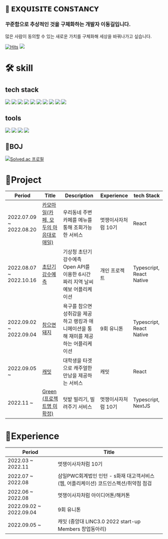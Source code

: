 ## 🚀 𝗘𝗫𝗤𝗨𝗜𝗦𝗜𝗧𝗘 𝗖𝗢𝗡𝗦𝗧𝗔𝗡𝗖𝗬

### 꾸준함으로 추상적인 것을 구체화하는 개발자 이동길입니다.

많은 사람이 동의할 수 있는 새로운 가치를 구체화해 세상을 바꿔나가고 싶습니다.

[![Hits](https://hits.seeyoufarm.com/api/count/incr/badge.svg?url=https%3A%2F%2Fgithub.com%2Fd0422%2Fhit-counter&count_bg=%23FF7F50&title_bg=%23555555&icon=soundcloud.svg&icon_color=%23FF7F50&title=d0422&edge_flat=false)](https://hits.seeyoufarm.com)
<a href="https://0422.tistory.com/"><img src="https://img.shields.io/badge/-Blog-coral?logo=Blogger&logoColor=white"/></a>

# 🛠️ skill

## tech stack

<img src="https://img.shields.io/badge/html-E34F26?style=?style=flat-square&logo=Html5&logoColor=white"> <img src="https://img.shields.io/badge/css-F43059?style=?style=flat-square&logo=css3&logoColor=white"> <img src="https://img.shields.io/badge/javascript-F7DF1E?style=?style=flat-square&logo=javascript&logoColor=white"> <img src="https://img.shields.io/badge/react-61DAFB?style=?style=flat-square&logo=react&logoColor=white"> <img src="https://img.shields.io/badge/React Native-61DAFB?style=?style=flat-square&logo=react&logoColor=white"> <img src="https://img.shields.io/badge/typescript-3178C6?style=?style=flat-square&logo=typescript&logoColor=white"> <img src="https://img.shields.io/badge/mysql-4479A1?style=?style=flat-square&logo=mysql&logoColor=white">
<img src="https://img.shields.io/badge/C-A8B9CC?style=?style=flat-square&logo=C&logoColor=white"> <img src="https://img.shields.io/badge/Python-3776AB?style=?style=flat-square&logo=Python&logoColor=white"> <img src="https://img.shields.io/badge/java-007396?style=?style=flat-square&logo=java&logoColor=white"/>

## tools

<img src="https://img.shields.io/badge/git-F05033?style=?style=flat-square&logo=git&logoColor=white"/> <img src="https://img.shields.io/badge/figma-764ABC?style=?style=flat-square&logo=figma&logoColor=white"/> <img src="https://img.shields.io/badge/github-000000?style=?style=flat-square&logo=github&logoColor=white"/> <img src="https://img.shields.io/badge/amazon aws-232F3E?style=?style=flat-square&logo=amazon aws&logoColor=white"/>

## 🐾BOJ

[![Solved.ac 프로필](http://mazassumnida.wtf/api/v2/generate_badge?boj=rlfehd2021)](https://solved.ac/rlfehd2021)

# 🚀Project

| Period                  | Title                                                                      | Description                                                                           | Experience          | tech Stack               |
| ----------------------- | -------------------------------------------------------------------------- | ------------------------------------------------------------------------------------- | ------------------- | ------------------------ |
| 2022.07.09 ~ 2022.08.20 | [카모마일(카페, 모두의 마음대로 매일)](https://github.com/d0422/Chamomile) | 우리동네 주변 카페를 메뉴를 통해 조회가능한 서비스                                    | 멋쟁이사자처럼 10기 | React                    |
| 2022.08.07 ~ 2022.10.16 | [초단기강수예측](https://github.com/d0422/Super-Short-Rain-Forecast/)      | 기상청 초단기 강수예측 Open API를 이용한 6시간 짜리 지역 날씨 예보 어플리케이션       | 개인 프로젝트       | Typescript, React Native |
| 2022.09.02 ~ 2022.09.04 | [참으면 돼지 ](https://github.com/d0422/PatientPig)                        | 욕구를 참으면 성취감을 제공하고 랭킹과 애니메이션을 통해 재미를 제공하는 어플리케이션 | 9회 유니톤          | Typescript, React Native |
| 2022.09.05 ~            | [캐밋](https://github.com/Casual-Meet/CaMeet-Front)                        | 대학생을 타겟으로 캐주얼한 만남을 제공하는 서비스                                     | 캐밋                | React                    |
| 2022.11 ~               | [Green (프로젝트명 미확정)](https://github.com/Hang-Jeong-Sal/Front-End)   | 텃밭 빌리기, 빌려주기 서비스                                                          | 멋쟁이사자처럼 10기 | Typescript, NextJS       |

# 🚀Experience

| Period                  | Title                                                                                |
| ----------------------- | ------------------------------------------------------------------------------------ |
| 2022.03 ~ 2022.11       | 멋쟁이사자처럼 10기                                                                  |
| 2022.07 ~ 2022.08       | 삼일PWC회계법인 인턴 - s화재 대고객서비스(웹, 어플리케이션) 코드인스펙션/취약점 점검 |
| 2022.06 ~ 2022.08       | 멋쟁이사자처럼 아이디어톤/해커톤                                                     |
| 2022.09.02 ~ 2022.09.04 | 9회 유니톤                                                                           |
| 2022.09.05 ~            | 캐밋 (중앙대 LINC3.0 2022 start-up Members 창업동아리)                               |
